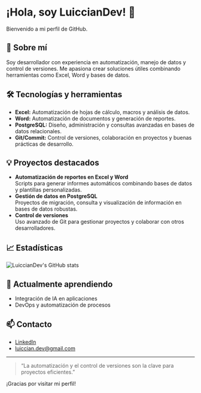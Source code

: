 # ¡Hola, soy LuiccianDev! 👋

Bienvenido a mi perfil de GitHub.

## 🚀 Sobre mí
Soy desarrollador con experiencia en automatización, manejo de datos y control de versiones. Me apasiona crear soluciones útiles combinando herramientas como Excel, Word y bases de datos.

## 🛠️ Tecnologías y herramientas
- **Excel:** Automatización de hojas de cálculo, macros y análisis de datos.
- **Word:** Automatización de documentos y generación de reportes.
- **PostgreSQL:** Diseño, administración y consultas avanzadas en bases de datos relacionales.
- **Git/Commit:** Control de versiones, colaboración en proyectos y buenas prácticas de desarrollo.

## 💡 Proyectos destacados
- **Automatización de reportes en Excel y Word**  
  Scripts para generar informes automáticos combinando bases de datos y plantillas personalizadas.
- **Gestión de datos en PostgreSQL**  
  Proyectos de migración, consulta y visualización de información en bases de datos robustas.
- **Control de versiones**  
  Uso avanzado de Git para gestionar proyectos y colaborar con otros desarrolladores.

## 📈 Estadísticas
![LuiccianDev's GitHub stats](https://github-readme-stats.vercel.app/api?username=LuiccianDev&show_icons=true&theme=radical)

## 🌱 Actualmente aprendiendo
- Integración de IA en aplicaciones
- DevOps y automatización de procesos

## 📫 Contacto
- [LinkedIn](https://www.linkedin.com/in/tu-usuario/)
- luiccian.dev@gmail.com

---

> “La automatización y el control de versiones son la clave para proyectos eficientes.”

¡Gracias por visitar mi perfil!
